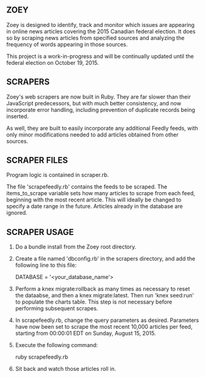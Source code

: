 
ZOEY
----

Zoey is designed to identify, track and monitor which issues are appearing in
online news articles covering the 2015 Canadian federal election. It does so by
scraping news articles from specified sources and analyzing the frequency of
words appearing in those sources.

This project is a work-in-progress and will be continually updated until the
federal election on October 19, 2015.


SCRAPERS
--------

Zoey's web scrapers are now built in Ruby. They are far slower than their
JavaScript predecessors, but with much better consistency, and now incorporate
error handling, including prevention of duplicate records being inserted.

As well, they are built to easily incorporate any additional
Feedly feeds, with only minor modifications needed to add articles obtained from
other sources.


SCRAPER FILES
-------------

Program logic is contained in scraper.rb.

The file 'scrapefeedly.rb' contains the feeds to be scraped. The items_to_scrape
variable sets how many articles to scrape from each feed, beginning with the
most recent article. This will ideally be changed to specify a date range in the
future. Articles already in the database are ignored.


SCRAPER USAGE
-------------

1) Do a bundle install from the Zoey root directory.

2) Create a file named 'dbconfig.rb' in the scrapers directory, and add
   the following line to this file:

      DATABASE = '<your_database_name'>

3) Perform a knex migrate:rollback as many times as necessary to reset the dataabse,
   and then a knex migrate:latest. Then run 'knex seed:run' to populate the charts 
   table. This step is not necessary before performing subsequent scrapes.

4) In scrapefeedly.rb, change the query parameters as desired. Parameters have now
   been set to scrape the most recent 10,000 articles per feed, starting from 00:00:01
   EDT on Sunday, August 15, 2015.

5) Execute the following command:

      ruby scrapefeedly.rb

6) Sit back and watch those articles roll in.
